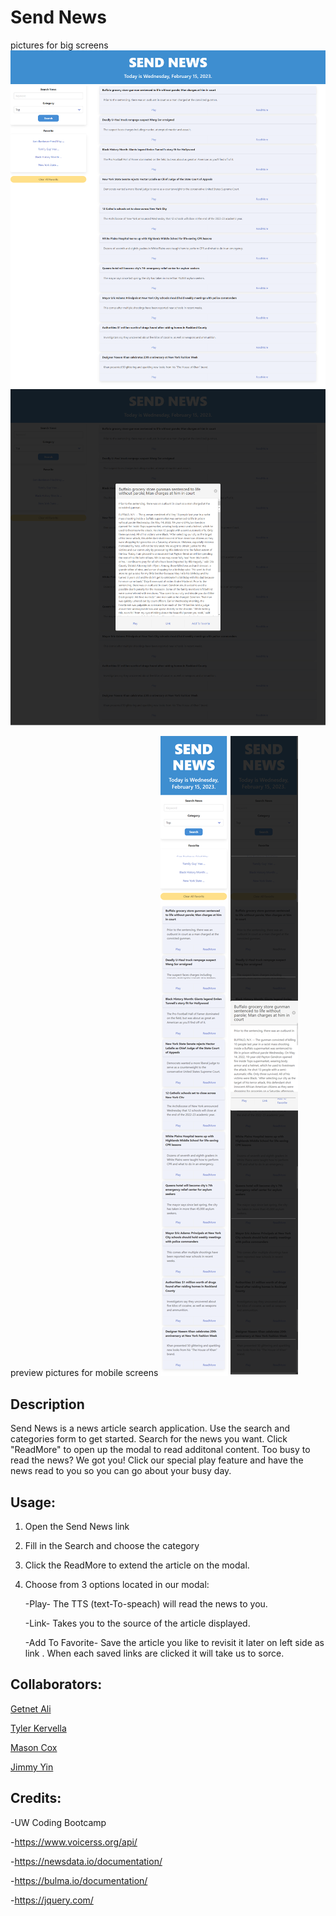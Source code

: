 # Send News
pictures for big screens
![Website preview for big screen](./assets/send-News1_bigDisplay.png)
![Modal preview big screen](./assets/send-News2_bigDisplay.png)

preview pictures for mobile screens
![Website preview for mobile screen](./assets/send-News1_For_MobileDisplay.png)
![Modal preview mobile screen](./assets/send-News2_For_MobileDisplay.png)
## Description
Send News is a news article search application.  Use the search and categories form to get started. Search for the news you want.  Click "ReadMore" to open up the modal to read additonal content.  Too busy to read the news?  We got you! Click our special play feature and have the news read to you so you can go about your busy day.
## Usage:
1. Open the Send News link
2. Fill in the Search and choose the category
3. Click the ReadMore to extend the article on the modal.
4. Choose from 3 options located in our modal:

    -Play- The TTS (text-To-speach) will read the news to you.

    -Link- Takes you to the source of the article displayed.

    -Add To Favorite- Save the article you like to revisit it later on left side as link . When each saved links are clicked it will take us to sorce.   

## Collaborators:
<a href="https://github.com/Getnetgit">Getnet Ali</a> 

<a href="https://github.com/tykervella">Tyler Kervella</a> 

<a href="https://github.com/masonuw">Mason Cox</a> 

<a href="https://github.com/xKranze">Jimmy Yin</a>
## Credits:
-UW Coding Bootcamp

-https://www.voicerss.org/api/

-https://newsdata.io/documentation/

-https://bulma.io/documentation/

-https://jquery.com/